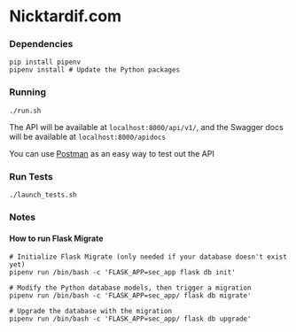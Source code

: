 # Nicktardif.com

### Dependencies
```
pip install pipenv
pipenv install # Update the Python packages
```

### Running
```
./run.sh
```

The API will be available at `localhost:8000/api/v1/`, and the Swagger docs will be available at `localhost:8000/apidocs`

You can use [Postman](https://www.getpostman.com/) as an easy way to test out the API

### Run Tests
```
./launch_tests.sh
```

### Notes

#### How to run Flask Migrate
```
# Initialize Flask Migrate (only needed if your database doesn't exist yet)
pipenv run /bin/bash -c 'FLASK_APP=sec_app flask db init'

# Modify the Python database models, then trigger a migration
pipenv run /bin/bash -c 'FLASK_APP=sec_app/ flask db migrate'

# Upgrade the database with the migration
pipenv run /bin/bash -c 'FLASK_APP=sec_app/ flask db upgrade'
```
